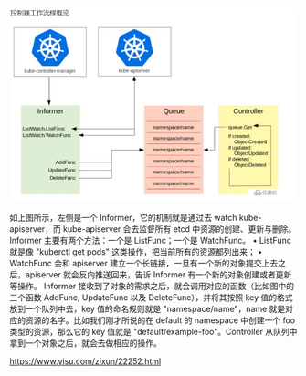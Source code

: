 ​         ![file://c:\users\baoyon~1\appdata\local\temp\tmpvkyh4o\1.png](controller.assets/1.png)

如上图所示，左侧是一个 Informer，它的机制就是通过去 watch kube-apiserver，而 kube-apiserver 会去监督所有 etcd 中资源的创建、更新与删除。Informer 主要有两个方法：一个是 ListFunc；一个是 WatchFunc。
• ListFunc 就是像 "kuberctl get pods" 这类操作，把当前所有的资源都列出来；
• WatchFunc 会和 apiserver 建立一个长链接，一旦有一个新的对象提交上去之后，apiserver 就会反向推送回来，告诉 Informer 有一个新的对象创建或者更新等操作。
Informer 接收到了对象的需求之后，就会调用对应的函数（比如图中的三个函数 AddFunc, UpdateFunc 以及 DeleteFunc），并将其按照 key 值的格式放到一个队列中去，key 值的命名规则就是 "namespace/name"，name 就是对应的资源的名字。比如我们刚才所说的在 default 的 namespace 中创建一个 foo 类型的资源，那么它的 key 值就是 "default/example-foo"。Controller 从队列中拿到一个对象之后，就会去做相应的操作。

https://www.yisu.com/zixun/22252.html